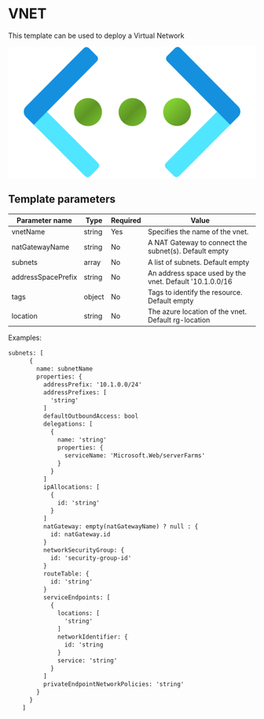 # VNET

This template can be used to deploy a Virtual Network

![Resource view](overview.png)

## Template parameters

| Parameter name     | Type   | Required | Value                                                   |
|--------------------|--------|----------|---------------------------------------------------------|
| vnetName           | string | Yes      | Specifies the name of the vnet.                         |
| natGatewayName     | string | No       | A NAT Gateway to connect the subnet(s). Default empty   |
| subnets            | array  | No       | A list of subnets. Default empty                        |
| addressSpacePrefix | string | No       | An address space used by the vnet. Default '10.1.0.0/16 |
| tags               | object | No       | Tags to identify the resource. Default empty            |
| location           | string | No       | The azure location of the vnet. Default rg-location     |

Examples:

```
subnets: [
      {
        name: subnetName
        properties: {
          addressPrefix: '10.1.0.0/24'
          addressPrefixes: [
            'string'
          ]
          defaultOutboundAccess: bool
          delegations: [
            {
              name: 'string'
              properties: {
                serviceName: 'Microsoft.Web/serverFarms'
              }
            }
          ]
          ipAllocations: [
            {
              id: 'string'
            }
          ]
          natGateway: empty(natGatewayName) ? null : {
            id: natGateway.id
          }
          networkSecurityGroup: {
            id: 'security-group-id'
          }
          routeTable: {
            id: 'string'
          }
          serviceEndpoints: [
            {
              locations: [
                'string'
              ]
              networkIdentifier: {
                id: 'string
              }
              service: 'string'
            }
          ]
          privateEndpointNetworkPolicies: 'string'
        }
      }
    ]
```